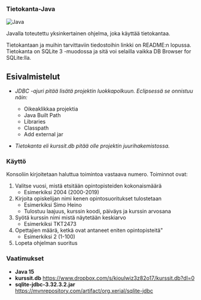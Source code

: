 ### Tietokanta-Java

![Java](https://img.shields.io/badge/java-%23ED8B00.svg?style=for-the-badge&logo=java&logoColor=white)

Javalla toteutettu yksinkertainen ohjelma, joka käyttää tietokantaa. 

Tietokantaan ja muihin tarvittaviin tiedostoihin linkki on README:n lopussa.
Tietokanta on SQLite 3 -muodossa ja sitä voi selailla vaikka DB Browser for SQLite:lla.


## Esivalmistelut

* *JDBC -ajuri pitää lisätä projektin luokkapolkuun. Eclipsessä se onnistuu näin:*
     - Oikeaklikkaa projektia
     - Java Built Path
     - Libraries
     - Classpath
     - Add external jar

* *Tietokanta eli kurssit.db pitää olle projektin juurihakemistossa.*

### Käyttö
Konsoliin kirjoitetaan haluttua toimintoa vastaava numero. Toiminnot ovat:

1. Valitse vuosi, mistä etsitään opintopisteiden kokonaismäärä
      - Esimerkiksi 2004 (2000-2019)
2. Kirjoita opiskelijan nimi kenen opintosuoritukset tulostetaan
      - Esimerkiksi Simo Heino
      - Tulostuu laajuus, kurssin koodi, päiväys ja kurssin arvosana
3. Syötä kurssin nimi mistä näytetään keskiarvo
      - Esimerkiksi TKT2473
4. Opettajien määrä, ketkä ovat antaneet eniten opintopisteitä"
      - Esimerkiksi 2 (1-100)
6. Lopeta ohjelman suoritus
     


### Vaatimukset
* **Java 15**
* **kurssit.db** https://www.dropbox.com/s/kioulwiz3z82o17/kurssit.db?dl=0
*  **sqlite-jdbc-3.32.3.2.jar** https://mvnrepository.com/artifact/org.xerial/sqlite-jdbc
